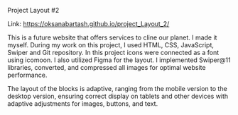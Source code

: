 Project Layout #2

Link: https://oksanabartash.github.io/project_Layout_2/

This is a future website that offers services to cline our planet. 
I made it myself. During my work on this project, I used HTML, CSS, JavaScript, Swiper and Git repository. 
In this project icons were connected as a font using icomoon.
I also utilized Figma for the layout. 
I implemented Swiper@11 libraries, converted, and compressed all images for optimal website performance.

The layout of the blocks is adaptive, ranging from the mobile version to the desktop version, ensuring correct display on tablets and other devices with adaptive adjustments for images, buttons, and text.

